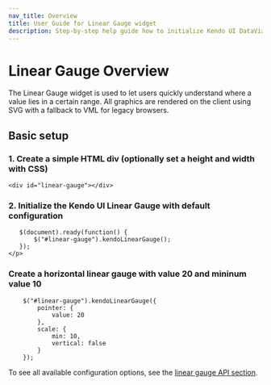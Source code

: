```yaml
---
nav_title: Overview
title: User Guide for Linear Gauge widget
description: Step-by-step help guide how to initialize Kendo UI DataViz Linear Gauge.
---
```


# Linear Gauge Overview

The Linear Gauge widget is used to let users quickly understand where a value lies in a certain range.
All graphics are rendered on the client using SVG with a fallback to VML for legacy browsers.

## Basic setup

### 1\. Create a simple HTML div (optionally set a height and width with CSS)

    <div id="linear-gauge"></div>

### 2\. Initialize the Kendo UI Linear Gauge with default configuration

       $(document).ready(function() {
           $("#linear-gauge").kendoLinearGauge();
       });
    </p>

### Create a horizontal linear gauge with value 20 and mininum value 10

        $("#linear-gauge").kendoLinearGauge({
            pointer: {
                value: 20
            },
            scale: {
                min: 10,
                vertical: false
            }
        });

To see all available configuration options, see the [linear gauge API section](/api/dataviz/lineargauge).

